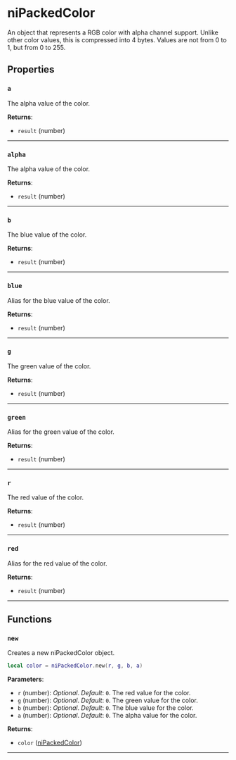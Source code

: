 <!---
	This file is autogenerated. Do not edit this file manually. Your changes will be ignored.
	More information: https://github.com/MWSE/MWSE/tree/master/docs
-->

# niPackedColor

An object that represents a RGB color with alpha channel support. Unlike other color values, this is compressed into 4 bytes. Values are not from 0 to 1, but from 0 to 255.

## Properties

### `a`

The alpha value of the color.

**Returns**:

* `result` (number)

***

### `alpha`

The alpha value of the color.

**Returns**:

* `result` (number)

***

### `b`

The blue value of the color.

**Returns**:

* `result` (number)

***

### `blue`

Alias for the blue value of the color.

**Returns**:

* `result` (number)

***

### `g`

The green value of the color.

**Returns**:

* `result` (number)

***

### `green`

Alias for the green value of the color.

**Returns**:

* `result` (number)

***

### `r`

The red value of the color.

**Returns**:

* `result` (number)

***

### `red`

Alias for the red value of the color.

**Returns**:

* `result` (number)

***

## Functions

### `new`

Creates a new niPackedColor object.

```lua
local color = niPackedColor.new(r, g, b, a)
```

**Parameters**:

* `r` (number): *Optional*. *Default*: `0`. The red value for the color.
* `g` (number): *Optional*. *Default*: `0`. The green value for the color.
* `b` (number): *Optional*. *Default*: `0`. The blue value for the color.
* `a` (number): *Optional*. *Default*: `0`. The alpha value for the color.

**Returns**:

* `color` ([niPackedColor](../../types/niPackedColor))

***

